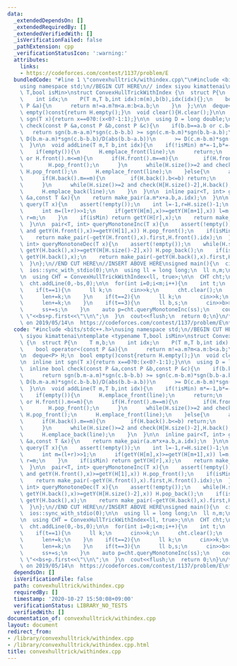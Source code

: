 ```yaml
---
data:
  _extendedDependsOn: []
  _extendedRequiredBy: []
  _extendedVerifiedWith: []
  _isVerificationFailed: false
  _pathExtension: cpp
  _verificationStatusIcon: ':warning:'
  attributes:
    links:
    - https://codeforces.com/contest/1137/problem/E
  bundledCode: "#line 1 \"convexhulltrick/withindex.cpp\"\n#include <bits/stdc++.h>\n\
    using namespace std;\n//BEGIN CUT HERE\n// index siyou kimattenai\ntemplate <typename\
    \ T,bool isMin>\nstruct ConvexHullTrickWithIndex {\n  struct P{\n    T m,b;\n\
    \    int idx;\n    P(T m,T b,int idx):m(m),b(b),idx(idx){};\n    bool operator<(const\
    \ P &a){\n      return m!=a.m?m<a.m:b<a.b;\n    }\n  };\n\n  deque<P> H;\n  bool\
    \ empty()const{return H.empty();}\n  void clear(){H.clear();}\n\n  inline int\
    \ sgn(T x){return x==0?0:(x<0?-1:1);}\n\n  using D = long double;\n  inline bool\
    \ check(const P &a,const P &b,const P &c){\n    if(b.b==a.b or c.b==b.b)\n   \
    \   return sgn(b.m-a.m)*sgn(c.b-b.b) >= sgn(c.m-b.m)*sgn(b.b-a.b);\n    return\
    \ D(b.m-a.m)*sgn(c.b-b.b)/D(abs(b.b-a.b))\n      >= D(c.m-b.m)*sgn(b.b-a.b)/D(abs(c.b-b.b));\n\
    \  }\n\n  void addLine(T m,T b,int idx){\n    if(!isMin) m*=-1,b*=-1;\n    P line(m,b,idx);\n\
    \    if(empty()){\n      H.emplace_front(line);\n      return;\n    }\n\n    if(empty()\
    \ or H.front().m<=m){\n      if(H.front().m==m){\n        if(H.front().b<=b) return;\n\
    \        H.pop_front();\n      }\n      while(H.size()>=2 and check(line,H.front(),H[1]))\
    \ H.pop_front();\n      H.emplace_front(line);\n    }else{\n      assert(m<=H.back().m);\n\
    \      if(H.back().m==m){\n        if(H.back().b<=b) return;\n        H.pop_back();\n\
    \      }\n      while(H.size()>=2 and check(H[H.size()-2],H.back(),line)) H.pop_back();\n\
    \      H.emplace_back(line);\n    }\n  }\n\n  inline pair<T, int> getY(const P\
    \ &a,const T &x){\n    return make_pair(a.m*x+a.b,a.idx);\n  }\n\n  pair<T, int>\
    \ query(T x){\n    assert(!empty());\n    int l=-1,r=H.size()-1;\n    while(l+1<r){\n\
    \      int m=(l+r)>>1;\n      if(getY(H[m],x)>=getY(H[m+1],x)) l=m;\n      else\
    \ r=m;\n    }\n    if(isMin) return getY(H[r],x);\n    return make_pair(-getY(H[r],x).first,H[r].idx);\n\
    \  }\n\n  pair<T, int> queryMonotoneInc(T x){\n    assert(!empty());\n    while(H.size()>=2\
    \ and getY(H.front(),x)>=getY(H[1],x)) H.pop_front();\n    if(isMin) return getY(H.front(),x);\n\
    \    return make_pair(-getY(H.front(),x).first,H.front().idx);\n  }\n\n  pair<T,\
    \ int> queryMonotoneDec(T x){\n    assert(!empty());\n    while(H.size()>=2 and\
    \ getY(H.back(),x)>=getY(H[H.size()-2],x)) H.pop_back();\n    if(isMin) return\
    \ getY(H.back(),x);\n    return make_pair(-getY(H.back(),x).first,H.back().idx);\n\
    \  }\n};\n//END CUT HERE\n//INSERT ABOVE HERE\nsigned main(){\n  cin.tie(0);\n\
    \  ios::sync_with_stdio(0);\n\n  using ll = long long;\n  ll n,m;\n  cin>>n>>m;\n\
    \n  using CHT = ConvexHullTrickWithIndex<ll, true>;\n\n  CHT cht;\n  ll bs=0,ss=0,len=n;\n\
    \  cht.addLine(0,-bs,0);\n\n  for(int i=0;i<m;i++){\n    int t;\n    cin>>t;\n\
    \    if(t==1){\n      ll k;\n      cin>>k;\n      cht.clear();\n      cht.addLine(0,-bs,0);\n\
    \      len+=k;\n    }\n    if(t==2){\n      ll k;\n      cin>>k;\n      cht.addLine(len,-(bs+len*ss),len);\n\
    \      len+=k;\n    }\n    if(t==3){\n      ll b,s;\n      cin>>b>>s;\n      bs+=b;\n\
    \      ss+=s;\n    }\n    auto p=cht.queryMonotoneInc(ss);\n    cout<<p.second+1<<\"\
    \ \"<<bs+p.first<<\"\\n\";\n  }\n  cout<<flush;\n  return 0;\n}\n/*\n  verified\
    \ on 2019/05/14\n  https://codeforces.com/contest/1137/problem/E\n*/\n"
  code: "#include <bits/stdc++.h>\nusing namespace std;\n//BEGIN CUT HERE\n// index\
    \ siyou kimattenai\ntemplate <typename T,bool isMin>\nstruct ConvexHullTrickWithIndex\
    \ {\n  struct P{\n    T m,b;\n    int idx;\n    P(T m,T b,int idx):m(m),b(b),idx(idx){};\n\
    \    bool operator<(const P &a){\n      return m!=a.m?m<a.m:b<a.b;\n    }\n  };\n\
    \n  deque<P> H;\n  bool empty()const{return H.empty();}\n  void clear(){H.clear();}\n\
    \n  inline int sgn(T x){return x==0?0:(x<0?-1:1);}\n\n  using D = long double;\n\
    \  inline bool check(const P &a,const P &b,const P &c){\n    if(b.b==a.b or c.b==b.b)\n\
    \      return sgn(b.m-a.m)*sgn(c.b-b.b) >= sgn(c.m-b.m)*sgn(b.b-a.b);\n    return\
    \ D(b.m-a.m)*sgn(c.b-b.b)/D(abs(b.b-a.b))\n      >= D(c.m-b.m)*sgn(b.b-a.b)/D(abs(c.b-b.b));\n\
    \  }\n\n  void addLine(T m,T b,int idx){\n    if(!isMin) m*=-1,b*=-1;\n    P line(m,b,idx);\n\
    \    if(empty()){\n      H.emplace_front(line);\n      return;\n    }\n\n    if(empty()\
    \ or H.front().m<=m){\n      if(H.front().m==m){\n        if(H.front().b<=b) return;\n\
    \        H.pop_front();\n      }\n      while(H.size()>=2 and check(line,H.front(),H[1]))\
    \ H.pop_front();\n      H.emplace_front(line);\n    }else{\n      assert(m<=H.back().m);\n\
    \      if(H.back().m==m){\n        if(H.back().b<=b) return;\n        H.pop_back();\n\
    \      }\n      while(H.size()>=2 and check(H[H.size()-2],H.back(),line)) H.pop_back();\n\
    \      H.emplace_back(line);\n    }\n  }\n\n  inline pair<T, int> getY(const P\
    \ &a,const T &x){\n    return make_pair(a.m*x+a.b,a.idx);\n  }\n\n  pair<T, int>\
    \ query(T x){\n    assert(!empty());\n    int l=-1,r=H.size()-1;\n    while(l+1<r){\n\
    \      int m=(l+r)>>1;\n      if(getY(H[m],x)>=getY(H[m+1],x)) l=m;\n      else\
    \ r=m;\n    }\n    if(isMin) return getY(H[r],x);\n    return make_pair(-getY(H[r],x).first,H[r].idx);\n\
    \  }\n\n  pair<T, int> queryMonotoneInc(T x){\n    assert(!empty());\n    while(H.size()>=2\
    \ and getY(H.front(),x)>=getY(H[1],x)) H.pop_front();\n    if(isMin) return getY(H.front(),x);\n\
    \    return make_pair(-getY(H.front(),x).first,H.front().idx);\n  }\n\n  pair<T,\
    \ int> queryMonotoneDec(T x){\n    assert(!empty());\n    while(H.size()>=2 and\
    \ getY(H.back(),x)>=getY(H[H.size()-2],x)) H.pop_back();\n    if(isMin) return\
    \ getY(H.back(),x);\n    return make_pair(-getY(H.back(),x).first,H.back().idx);\n\
    \  }\n};\n//END CUT HERE\n//INSERT ABOVE HERE\nsigned main(){\n  cin.tie(0);\n\
    \  ios::sync_with_stdio(0);\n\n  using ll = long long;\n  ll n,m;\n  cin>>n>>m;\n\
    \n  using CHT = ConvexHullTrickWithIndex<ll, true>;\n\n  CHT cht;\n  ll bs=0,ss=0,len=n;\n\
    \  cht.addLine(0,-bs,0);\n\n  for(int i=0;i<m;i++){\n    int t;\n    cin>>t;\n\
    \    if(t==1){\n      ll k;\n      cin>>k;\n      cht.clear();\n      cht.addLine(0,-bs,0);\n\
    \      len+=k;\n    }\n    if(t==2){\n      ll k;\n      cin>>k;\n      cht.addLine(len,-(bs+len*ss),len);\n\
    \      len+=k;\n    }\n    if(t==3){\n      ll b,s;\n      cin>>b>>s;\n      bs+=b;\n\
    \      ss+=s;\n    }\n    auto p=cht.queryMonotoneInc(ss);\n    cout<<p.second+1<<\"\
    \ \"<<bs+p.first<<\"\\n\";\n  }\n  cout<<flush;\n  return 0;\n}\n/*\n  verified\
    \ on 2019/05/14\n  https://codeforces.com/contest/1137/problem/E\n*/\n"
  dependsOn: []
  isVerificationFile: false
  path: convexhulltrick/withindex.cpp
  requiredBy: []
  timestamp: '2020-10-27 15:50:08+09:00'
  verificationStatus: LIBRARY_NO_TESTS
  verifiedWith: []
documentation_of: convexhulltrick/withindex.cpp
layout: document
redirect_from:
- /library/convexhulltrick/withindex.cpp
- /library/convexhulltrick/withindex.cpp.html
title: convexhulltrick/withindex.cpp
---
```

